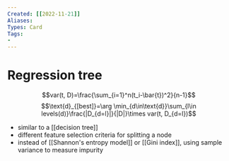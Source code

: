 ```yaml
---
Created: [[2022-11-21]]
Aliases: 
Types: Card
Tags: 
- 
---
```

# Regression tree
$$var(t, D)=\frac{\sum_{i=1}^n(t_i-\bar{t})^2}{n-1}$$
$$\text{d}_{[best]}=\arg \min_{d\in\text{d}}\sum_{l\in levels(d)}\frac{|D_{d=l}|}{|D|}\times var(t, D_{d=l})$$
- similar to a [[decision tree]]
- different feature selection criteria for splitting a node
- instead of [[Shannon's entropy model]] or [[Gini index]], using sample variance to measure impurity